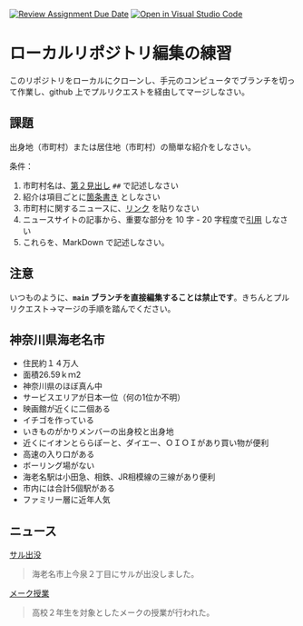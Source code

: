 [![Review Assignment Due Date](https://classroom.github.com/assets/deadline-readme-button-22041afd0340ce965d47ae6ef1cefeee28c7c493a6346c4f15d667ab976d596c.svg)](https://classroom.github.com/a/Jc5hINgy)
[![Open in Visual Studio Code](https://classroom.github.com/assets/open-in-vscode-2e0aaae1b6195c2367325f4f02e2d04e9abb55f0b24a779b69b11b9e10269abc.svg)](https://classroom.github.com/online_ide?assignment_repo_id=19847833&assignment_repo_type=AssignmentRepo)
# ローカルリポジトリ編集の練習

このリポジトリをローカルにクローンし、手元のコンピュータでブランチを切って作業し、github 上でプルリクエストを経由してマージしなさい。

## 課題

出身地（市町村）または居住地（市町村）の簡単な紹介をしなさい。

条件：

1. 市町村名は、[第２見出し](https://docs.github.com/ja/get-started/writing-on-github/getting-started-with-writing-and-formatting-on-github/basic-writing-and-formatting-syntax#headings) `##` で記述しなさい
1. 紹介は項目ごとに[箇条書き](https://docs.github.com/ja/get-started/writing-on-github/getting-started-with-writing-and-formatting-on-github/basic-writing-and-formatting-syntax#lists) としなさい
3. 市町村に関するニュースに、[リンク](https://docs.github.com/ja/get-started/writing-on-github/getting-started-with-writing-and-formatting-on-github/basic-writing-and-formatting-syntax#lists) を貼りなさい
4. ニュースサイトの記事から、重要な部分を 10 字 - 20 字程度で[引用](https://docs.github.com/ja/get-started/writing-on-github/getting-started-with-writing-and-formatting-on-github/basic-writing-and-formatting-syntax#quoting-text) しなさい
5. これらを、MarkDown で記述しなさい。

## 注意

いつものように、**`main` ブランチを直接編集することは禁止です**。きちんとプルリクエスト→マージの手順を踏んでください。

## 神奈川県海老名市

- 住民約１４万人
- 面積26.59ｋｍ2
- 神奈川県のほぼ真ん中
- サービスエリアが日本一位（何の1位か不明）
- 映画館が近くに二個ある
- イチゴを作っている
- いきものがかりメンバーの出身校と出身地
- 近くにイオンとららぽーと、ダイエー、ＯＩＯＩがあり買い物が便利
- 高速の入り口がある
- ボーリング場がない
- 海老名駅は小田急、相鉄、JR相模線の三線があり便利
- 市内には合計5個駅がある
- ファミリー層に近年人気
## ニュース
[サル出没](https://topics.smt.docomo.ne.jp/article/fushinsha_joho/region/fushinsha_joho-1310052950682665522)
>海老名市上今泉２丁目にサルが出没しました。

[メーク授業](https://topics.smt.docomo.ne.jp/article/jiji_region/region/jiji_region-2025062400922)
>高校２年生を対象としたメークの授業が行われた。

